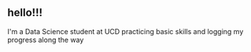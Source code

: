 ## hello!!! 
I'm a Data Science student at UCD practicing basic skills and logging my progress along the way
